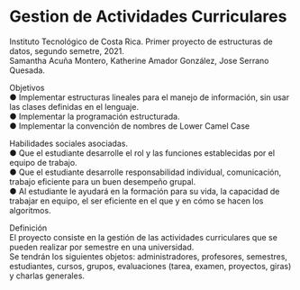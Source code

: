 # Gestion de Actividades Curriculares

Instituto Tecnológico de Costa Rica.
Primer proyecto de estructuras de datos, segundo semetre, 2021.<br />
Samantha Acuña Montero, Katherine Amador González, Jose Serrano Quesada.

Objetivos<br />
● Implementar estructuras lineales para el manejo de información, sin usar las clases definidas en el lenguaje.<br />
● Implementar la programación estructurada.<br />
● Implementar la convención de nombres de Lower Camel Case<br />

Habilidades sociales asociadas.<br />
● Que el estudiante desarrolle el rol y las funciones establecidas por el equipo de trabajo.<br />
● Que el estudiante desarrolle responsabilidad individual, comunicación, trabajo eficiente para un buen desempeño grupal.<br />
● Al estudiante le ayudará en la formación para su vida, la capacidad de trabajar en equipo, el ser eficiente en el que y en cómo se hacen los algoritmos.<br />

Definición<br />
El proyecto consiste en la gestión de las actividades curriculares que se pueden realizar por
semestre en una universidad.<br />
Se tendrán los siguientes objetos: administradores, profesores, semestres, estudiantes,
cursos, grupos, evaluaciones (tarea, examen, proyectos, giras) y charlas generales.
